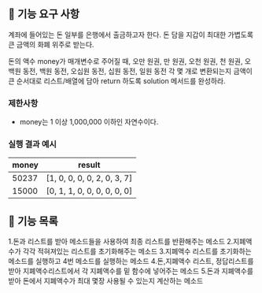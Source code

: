 ## 🚀 기능 요구 사항

계좌에 들어있는 돈 일부를 은행에서 출금하고자 한다. 돈 담을 지갑이 최대한 가볍도록 큰 금액의 화폐 위주로 받는다.

돈의 액수 money가 매개변수로 주어질 때, 오만 원권, 만 원권, 오천 원권, 천 원권, 오백원 동전, 백원 동전, 오십원 동전, 십원 동전, 일원 동전 각 몇 개로 변환되는지 금액이 큰 순서대로 리스트/배열에 담아 return 하도록 solution 메서드를 완성하라.

### 제한사항

- money는 1 이상 1,000,000 이하인 자연수이다.

### 실행 결과 예시

| money | result |
| --- | --- |
| 50237	| [1, 0, 0, 0, 0, 2, 0, 3, 7] |
| 15000	| [0, 1, 1, 0, 0, 0, 0, 0, 0] |

## 🚀 기능 목록
1.돈과 리스트를 받아 메소드들을 사용하여 최종 리스트를 반환해주는 메소드
2.지폐액수가 각각 적혀져있는 리스트를 초기화해주는 메소드
3.지폐액수 리스트를 초기화하는 메소드를 실행하고 4번 메소드를 실행하는 메소드
4.돈,지폐액수 리스트, 정답리스트를 받아 지폐액수리스트에서 각 지폐액수를 밑 함수에 넣어주는 메소드
5.돈과 지폐액수를 받아 돈에서 지폐액수가 최대 몇장 사용될 수 있는지 계산하는 메소드